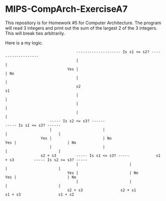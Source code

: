 # MIPS-CompArch-ExerciseA7
This repository is for Homework #5 for Computer Architecture. The program will read 3 integers and print out the sum of the largest 2 of the 3 integers. This will break ties arbitrarily.



Here is a my logic. 

									-------------------- Is s1 <= s2? -------------------
									|													|
								Yes	|													| No
									|													|
									s2													s1
									|													|
									|													|
									|													|
						----- Is s2 <= s3? ------							----- Is s1 <= s3? ------
						|						|							|						|
					Yes	|						| No					Yes |						| No
						|						|							|						|
					s2 + s3			----- Is s1 <= s3? -----			s1 + s3			----- Is s2 <= s3? -----
									|						|							|						|
								Yes |						| No					Yes |						| No
									|						|							|						|
								s2 + s3					s2 + s1						s1 + s3					s1 + s2
